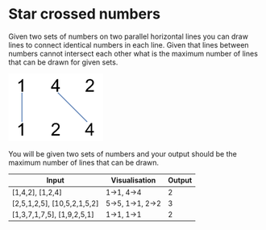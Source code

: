 # Star crossed numbers
Given two sets of numbers on two parallel horizontal lines you can draw lines to connect identical numbers in each line. Given that lines between numbers cannot intersect each other what is the maximum number of lines that can be drawn for given sets.

![Example](resources/example.png)

You will be given two sets of numbers and your output should be the maximum number of lines that can be drawn.

| Input	| Visualisation	| Output	|
|-------|---------------|---------------|
| [1,4,2], [1,2,4] | 1->1, 4->4 | 2 |
| [2,5,1,2,5], [10,5,2,1,5,2] | 5->5, 1->1, 2->2 | 3 |
| [1,3,7,1,7,5], [1,9,2,5,1] | 1->1, 1->1 | 2 |
